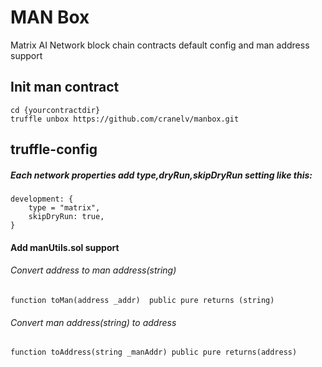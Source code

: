 # MAN Box

Matrix AI Network block chain contracts default config and man address support
## Init man contract
    cd {yourcontractdir}
    truffle unbox https://github.com/cranelv/manbox.git
## truffle-config
##### Each network properties add type,dryRun,skipDryRun setting like this:
    development: {
        type = "matrix",
        skipDryRun: true,
    }
#### Add manUtils.sol support
###### Convert address to man address(string)
    function toMan(address _addr)  public pure returns (string)
###### Convert man address(string) to address
    function toAddress(string _manAddr) public pure returns(address)
